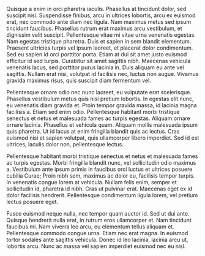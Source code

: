 Quisque a enim in orci pharetra iaculis. Phasellus at tincidunt dolor, sed
suscipit nisi. Suspendisse finibus, arcu in ultrices lobortis, arcu ex euismod
erat, nec commodo ante diam nec ligula. Nam maximus metus sed ipsum tincidunt
faucibus. Phasellus rutrum erat maximus arcu vestibulum, et dignissim velit
suscipit. Pellentesque vitae mi vitae urna venenatis egestas. Nam egestas
tristique pharetra. Duis et sapien in sem blandit elementum. Praesent ultricies
turpis vel ipsum laoreet, et placerat dolor condimentum. Sed eu sapien id orci
porttitor porta. Etiam at dui sit amet justo euismod efficitur id sed turpis.
Curabitur sit amet sagittis nibh. Maecenas vehicula venenatis lacus, sed
porttitor purus lacinia in. Duis aliquam eu ante vel sagittis. Nullam erat
nisi, volutpat id facilisis nec, luctus non augue. Vivamus gravida maximus
risus, quis suscipit diam fermentum vel.

Pellentesque ornare odio nec nunc laoreet, eu vulputate erat scelerisque.
Phasellus vestibulum metus quis nisi pretium lobortis. In egestas elit nunc, eu
venenatis diam gravida et. Proin tempor gravida massa, id lacinia magna
facilisis a. Etiam sed enim odio. Pellentesque habitant morbi tristique
senectus et netus et malesuada fames ac turpis egestas. Aliquam ornare ornare
lacinia. Phasellus et vehicula quam. Aliquam mollis malesuada ipsum quis
pharetra. Ut id lacus at enim fringilla blandit quis ac lectus. Cras euismod
nisi et sapien volutpat, quis ullamcorper libero imperdiet. Sed id est
ultrices, iaculis dolor non, pellentesque lectus.

Pellentesque habitant morbi tristique senectus et netus et malesuada fames ac
turpis egestas. Morbi fringilla blandit nunc, vel sollicitudin odio maximus a.
Vestibulum ante ipsum primis in faucibus orci luctus et ultrices posuere
cubilia Curae; Proin nibh sem, maximus ac dolor eu, facilisis tempor turpis. In
venenatis congue lorem at vehicula. Nullam felis enim, semper et sollicitudin
id, pharetra id nibh. Cras ut pulvinar erat. Maecenas eget ex id dolor
facilisis hendrerit. Pellentesque condimentum ligula lorem, vel pretium lectus
posuere eget.

Fusce euismod neque nulla, nec tempor quam auctor id. Sed ut dui ante. Quisque
hendrerit nulla erat, in rutrum eros ullamcorper et. Nam tincidunt faucibus mi.
Nam viverra leo arcu, eu elementum tellus aliquam et. Pellentesque commodo
congue urna. Etiam nec erat magna. In euismod tortor sodales ante sagittis
vehicula. Donec id leo lacinia, lacinia arcu ut, lobortis arcu. Nunc ac massa
vel sapien imperdiet euismod nec eu nisl.
